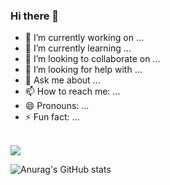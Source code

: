 ### Hi there 👋


- 🔭 I’m currently working on ...
- 🌱 I’m currently learning ...
- 👯 I’m looking to collaborate on ...
- 🤔 I’m looking for help with ...
- 💬 Ask me about ...
- 📫 How to reach me: ...
- 😄 Pronouns: ...
- ⚡ Fun fact: ...
<br>
<!--  -->
<a href="miju.kim.kr@gmail.com" target="_blank"><img src="https://img.shields.io/badge/miju.kim.kr@gmail.com-#EA433?style=for-the-badge&logo=gmail&logoColor=#EA433"/></a>
<br>

![Anurag's GitHub stats](https://github-readme-stats.vercel.app/api?username=codebymiju&show_icons=true&theme=shadow_blue)
